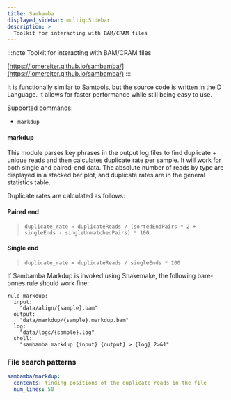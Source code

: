 ```yaml
---
title: Sambamba
displayed_sidebar: multiqcSidebar
description: >
  Toolkit for interacting with BAM/CRAM files
---
```


<!--
~~~~~ DO NOT EDIT ~~~~~
This file is autogenerated from the MultiQC module python docstring.
Do not edit the markdown, it will be overwritten.

File path for the source of this content: multiqc/modules/sambamba/sambamba.py
~~~~~~~~~~~~~~~~~~~~~~~
-->

:::note
Toolkit for interacting with BAM/CRAM files

[https://lomereiter.github.io/sambamba/](https://lomereiter.github.io/sambamba/)
:::

It is functionally similar to Samtools, but the source code is written in the D Language. It allows for faster performance while still being easy to use.

Supported commands:

- `markdup`

#### markdup

This module parses key phrases in the output log files to find duplicate +
unique reads and then calculates duplicate rate per sample. It will work for both
single and paired-end data. The absolute number of reads by type are displayed
in a stacked bar plot, and duplicate rates are in the general statistics table.

Duplicate rates are calculated as follows:

#### Paired end

> `duplicate_rate = duplicateReads / (sortedEndPairs * 2 + singleEnds - singleUnmatchedPairs) * 100`

#### Single end

> `duplicate_rate = duplicateReads / singleEnds * 100`

If Sambamba Markdup is invoked using Snakemake, the following bare-bones
rule should work fine:

```
rule markdup:
  input:
    "data/align/{sample}.bam"
  output:
    "data/markdup/{sample}.markdup.bam"
  log:
    "data/logs/{sample}.log"
  shell:
    "sambamba markdup {input} {output} > {log} 2>&1"
```

### File search patterns

```yaml
sambamba/markdup:
  contents: finding positions of the duplicate reads in the file
  num_lines: 50
```
